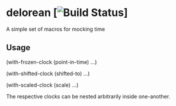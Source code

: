 # delorean [![Build Status](https://travis-ci.org/cddr/delorean.png)]

A simple set of macros for mocking time

## Usage

(with-frozen-clock (point-in-time)
  ...)

(with-shifted-clock (shifted-to)
  ...)

(with-scaled-clock (scale)
  ...)

The respective clocks can be nested arbitrarily inside one-another.